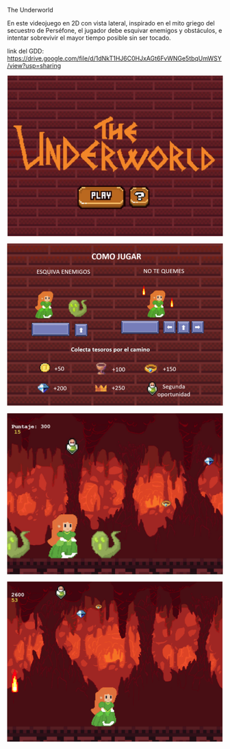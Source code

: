 The Underworld

En este videojuego en 2D con vista lateral, inspirado en el mito griego del secuestro de Perséfone, el jugador 
debe esquivar enemigos y obstáculos, e intentar sobrevivir el mayor tiempo posible sin ser tocado.

link del GDD: https://drive.google.com/file/d/1dNkT1HJ6C0HJxAGt6FvWNGe5tbqUmWSY/view?usp=sharing 

![Captura del menu principal](assets/images/capturamenu.jpg)

![Captura de la escena de ayuda](assets/images/fondoayuda.png)

![Captura de la primera etapa del juego](assets/images/capturaetapa1.jpg)

![Captura de la segunda etapa del juego](assets/images/capturaetapa2.png)
